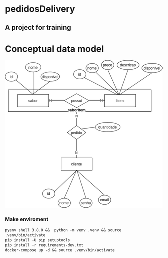 # pedidosDelivery
## A project for training

# Conceptual data model
![Captura de tela](modelo_conceitual.png?raw=true "Title")

### Make enviroment ###
```
pyenv shell 3.8.0 &&  python -m venv .venv && source .venv/bin/activate
pip install -U pip setuptools
pip install -r requirements-dev.txt
docker-compose up -d && source .venv/bin/activate
```
```